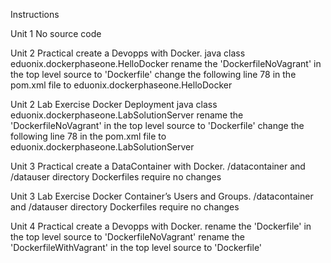 Instructions

Unit 1 No source code

Unit 2 Practical create a Devopps with Docker.
java class eduonix.dockerphaseone.HelloDocker
rename the 'DockerfileNoVagrant' in the top level source to 'Dockerfile'
change the following line 78 in the pom.xml file to
<mainClass>eduonix.dockerphaseone.HelloDocker</mainClass>

Unit 2  Lab Exercise Docker Deployment
java class eduonix.dockerphaseone.LabSolutionServer
rename the 'DockerfileNoVagrant' in the top level source to 'Dockerfile'
change the following line 78 in the pom.xml file to
<mainClass>eduonix.dockerphaseone.LabSolutionServer</mainClass>


Unit 3  Practical create a DataContainer with Docker.
/datacontainer and /datauser  directory Dockerfiles require no changes

Unit 3  Lab Exercise Docker Container’s Users and Groups.
/datacontainer and /datauser  directory Dockerfiles require no changes


Unit 4  Practical create a Devopps with Docker.
rename the 'Dockerfile' in the top level source to 'DockerfileNoVagrant'
rename the 'DockerfileWithVagrant' in the top level source to 'Dockerfile'

